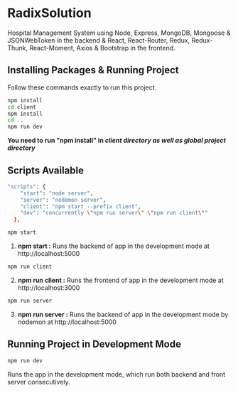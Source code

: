 # RadixSolution

Hospital Management System using Node, Express, MongoDB, Mongoose & JSONWebToken in the backend & React, React-Router, Redux, Redux-Thunk, React-Moment, Axios & Bootstrap in the frontend.

## Installing Packages & Running Project

Follow these commands exactly to run this project.

```sh
npm install
cd client
npm install
cd ..
npm run dev
```

**You need to run "npm install" in _client directory as well as global project directory_**

## Scripts Available

```sh
"scripts": {
    "start": "node server",
    "server": "nodemon server",
    "client": "npm start --prefix client",
    "dev": "concurrently \"npm run server\" \"npm run client\""
  },

```

```sh
npm start
```

1. **npm start :** Runs the backend of app in the development mode at http://localhost:5000

```sh
npm run client
```

2. **npm run client :** Runs the frontend of app in the development mode at http://localhost:3000

```sh
npm run server
```

3. **npm run server :** Runs the backend of app in the development mode by nodemon at http://localhost:5000

## Running Project in Development Mode

```sh
npm run dev
```

Runs the app in the development mode, which run both backend and front server consecutively.
